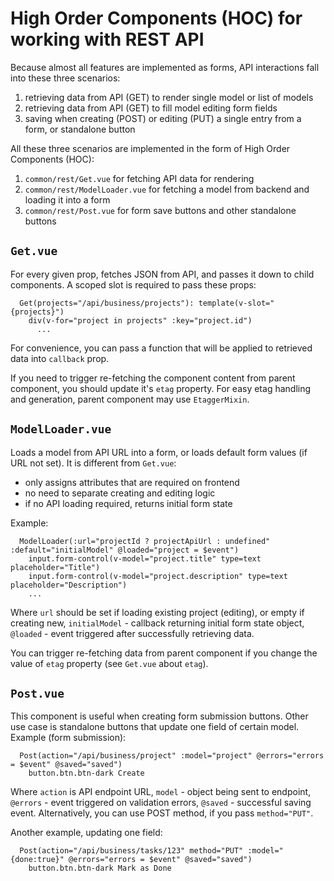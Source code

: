 High Order Components (HOC) for working with REST API
=====================================================

Because almost all features are implemented as forms, API interactions fall into these three scenarios:
  1) retrieving data from API (GET) to render single model or list of models
  2) retrieving data from API (GET) to fill model editing form fields
  3) saving when creating (POST) or editing (PUT) a single entry from a form, or standalone button

All these three scenarios are implemented in the form of High Order Components (HOC):
  1) `common/rest/Get.vue` for fetching API data for rendering
  2) `common/rest/ModelLoader.vue` for fetching a model from backend and loading it into a form
  3) `common/rest/Post.vue` for form save buttons and other standalone buttons

`Get.vue`
---------

For every given prop, fetches JSON from API, and passes it down to child components. A scoped slot is required to pass these props:

```
  Get(projects="/api/business/projects"): template(v-slot="{projects}")
    div(v-for="project in projects" :key="project.id")
      ...
```

For convenience, you can pass a function that will be applied to retrieved data into `callback` prop.

If you need to trigger re-fetching the component content from parent component, you should update it's `etag` property.
For easy etag handling and generation, parent component may use `EtaggerMixin`.

`ModelLoader.vue`
-----------------

Loads a model from API URL into a form, or loads default form values (if URL not set).
It is different from `Get.vue`:
  + only assigns attributes that are required on frontend
  + no need to separate creating and editing logic
  + if no API loading required, returns initial form state

Example:

```
  ModelLoader(:url="projectId ? projectApiUrl : undefined" :default="initialModel" @loaded="project = $event")
    input.form-control(v-model="project.title" type=text placeholder="Title")
    input.form-control(v-model="project.description" type=text placeholder="Description")
    ...
```

Where `url` should be set if loading existing project (editing), or empty if creating new,
`initialModel` - callback returning initial form state object,
`@loaded` - event triggered after successfully retrieving data.

You can trigger re-fetching data from parent component if you change the value of `etag` property (see `Get.vue` about `etag`).

`Post.vue`
----------

This component is useful when creating form submission buttons. Other use case is standalone buttons that update one field of certain model.
Example (form submission):

```
  Post(action="/api/business/project" :model="project" @errors="errors = $event" @saved="saved")
    button.btn.btn-dark Create
```

Where `action` is API endpoint URL,
`model` - object being sent to endpoint,
`@errors` - event triggered on validation errors,
`@saved` - successful saving event.
Alternatively, you can use POST method, if you pass `method="PUT"`.

Another example, updating one field:

```
  Post(action="/api/business/tasks/123" method="PUT" :model="{done:true}" @errors="errors = $event" @saved="saved")
    button.btn.btn-dark Mark as Done
```
